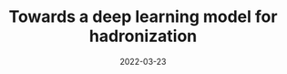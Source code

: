 ---
title: "Towards a deep learning model for hadronization"
date: 2022-03-23
venue: Phys. Rev. D 106 (2022) 096020
link: https://arxiv.org/abs/2203.12660
inspire_id: 2057978
authors: Aishik Ghosh, Xiangyang Ju, Benjamin Nachman,  et al.
bibtex: '@article{Ghosh:2022zdz,\n archiveprefix = {arXiv},\n author = {Ghosh, Aishik and Ju, Xiangyang and Nachman, Benjamin and Siodmok, Andrzej},\n doi = {10.1103/PhysRevD.106.096020},\n eprint = {2203.12660},\n journal = {Phys. Rev. D},\n number = {9},\n pages = {096020},\n primaryclass = {hep-ph},\n title = {{Towards a deep learning model for hadronization}},\n volume = {106},\n year = {2022}\n}\n'
---